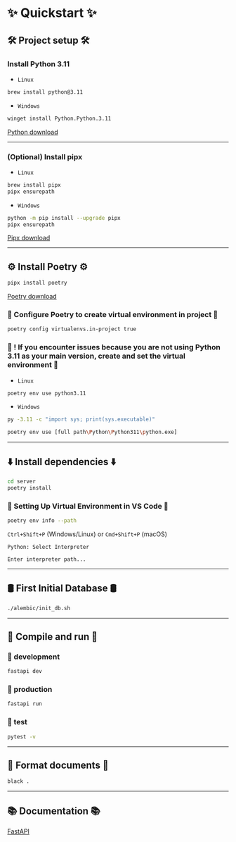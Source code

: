 # ✨ Quickstart ✨

## 🛠️ Project setup 🛠️

### Install Python 3.11

- `Linux`

```bash
brew install python@3.11
```

- `Windows`

```bash
winget install Python.Python.3.11
```

[Python download](https://www.python.org/downloads/)

---

### (Optional) Install pipx

- `Linux`

```bash
brew install pipx
pipx ensurepath
```

- `Windows`

```bash
python -m pip install --upgrade pipx
pipx ensurepath
```

[Pipx download](https://pipx.pypa.io/stable/installation/)

---

## ⚙️ Install Poetry ⚙️

```bash
pipx install poetry
```

[Poetry download](https://python-poetry.org/docs/)

### 🔨 Configure Poetry to create virtual environment in project 🔨

```bash
poetry config virtualenvs.in-project true
```

### 🔧 ! If you encounter issues because you are not using Python 3.11 as your main version, create and set the virtual environment 🔧

- `Linux`

```bash
poetry env use python3.11
```

- `Windows`

```bash
py -3.11 -c "import sys; print(sys.executable)"
```

```bash
poetry env use [full path\Python\Python311\python.exe]
```

---

## ⬇️ Install dependencies ⬇️

```bash
cd server
poetry install
```

### 🔧 Setting Up Virtual Environment in VS Code 🔧

```bash
poetry env info --path
```

`Ctrl+Shift+P` (Windows/Linux) or `Cmd+Shift+P` (macOS)

`Python: Select Interpreter`

`Enter interpreter path...`

---

## 🛢 First Initial Database 🛢

```bash
./alembic/init_db.sh
```

---

## 🚀 Compile and run 🚀

### 🧪 development

```bash
fastapi dev
```

### 🚀 production

```bash
fastapi run
```

### 📝 test

```bash
pytest -v
```

---

## 🧹 Format documents 🧹

```bash
black .
```

---

## 📚 Documentation 📚

[FastAPI](https://fastapi.tiangolo.com/tutorial/bigger-applications/)
